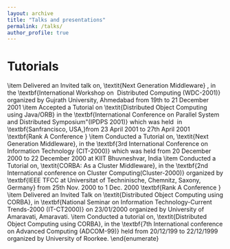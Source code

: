 ```yaml
---
layout: archive
title: "Talks and presentations"
permalink: /talks/
author_profile: true
---
```


# Tutorials
\item Delivered an Invited talk on, \textit{Next Generation Middleware} , in the 
\textbf{International Workshop on  Distributed Computing (WDC-2001)} organized 
by Gujrath University, Ahmedabad from 19th to 21 December 2001 
\item Accepted a Tutorial on \textit{Distributed Object Computing using 
Java/ORB} in the \textbf{International Conference on Parallel System and 
Distributed Symposium"(IPDPS 2001)} which was held  in \textbf{Sanfrancisco, 
USA,}from 23 April 2001 to 27th April 2001  \textbf{Rank A Conference 
 }
\item Conducted a Tutorial on, \textit{Next Generation Middleware}, in the 
\textbf{3rd International Conference on Information Technology (CIT-2000)} which 
was held from 20 December 2000 to 22 December 2000 at KIIT Bhuvneshvar, India 
\item Conducted a Tutorial on, \textit{CORBA: As a Cluster Middleware}, in the 
\textbf{2nd International conference on Cluster Computing(Cluster-2000)} 
organized by \textbf{IEEE TFCC at Universitat of Techninische, Chemnitz, Saxony, 
Germany} from 25th Nov. 2000 to 1 Dec. 2000 \textbf{Rank A Conference 
 }
\item Delivered an Invited Talk on \textit{Distributed Object Computing using 
CORBA}, in \textbf{National Seminar on Information Technology-Current 
Trends-2000 (IT-CT2000)} on 23/01/2000 organized by University of Amaravati, 
Amaravati.
\item Conducted a tutorial on, \textit{Distributed Object Computing using 
CORBA}, in the \textbf{7th International conference on Advanced Computing 
(ADCOM-99)} held from 20/12/199 to 22/12/1999 organized by University of 
Roorkee.
\end{enumerate}
